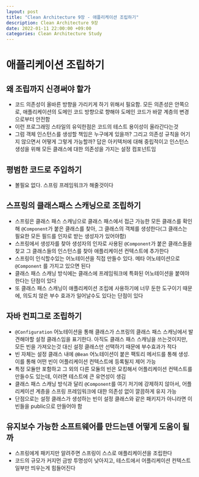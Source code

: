 ```yaml
---
layout: post
title: "Clean Architecture 9장 - 애플리케이션 조립하기"
description: Clean Architecture 9장 
date: 2022-01-11 22:00:00 +09:00
categories: Clean Architecture Study
---
```


# 애플리케이션 조립하기

## 왜 조립까지 신경써야 할가
- 코드 의존성이 올바른 방향을 가리키게 하기 위해서 필요함. 모든 의존성은 안쪽으로, 애플리케이션의 도메인 코드 방향으로 향해야 도메인 코드가 바깥 계층의 변경으로부터 안전함
- 이런 프로그래밍 스타일의 유익한점은 코드의 테스트 용이성이 올라간다는것
- 그럼 객체 인스턴스를 생성할 책임은 누구에게 있을까? 그리고 의존성 규칙을 어기지 않으면서 어떻게 그렇게 가능할까? 답은 아키텍처에 대해 중립적이고 인스턴스 생성을 위해 모든 클래스에 대한 의존성을 가지는 설정 컴포넌트임

## 평범한 코드로 주입하기
- 볼필요 없다. 스프링 프레임워크가 해줄것이다

## 스프링의 클래스패스 스캐닝으로 조립하기
- 스프링은 클래스 패스 스캐닝으로 클래스 패스에서 접근 가능한 모든 클래스를 확인해 ```@Component```가 붙은 클래스를 찾아, 그 클래스의 객체를 생성한다(그 클래스는 필요한 모든 필드를 인자로 받는 생성자가 있어야함)
- 스프링에서 생성자를 찾아 생성자의 인자로 사용된 ```@Component```가 붙은 클래스들을 찾고 그 클래스들의 인스턴스를 찾아 애플리케이션 컨텍스트에 추가한다
- 스프링이 인식할수있는 어노테이션을 직접 만들수 있다. 메타 어노테이션으로 ```@Component``` 를 가지고 있으면 된다
- 클래스 패스 스캐닝 방식에는 클래스에 프레임워크에 특화된 어노테이션을 붙여야한다는 단점이 있다
- 또 클래스 패스 스캐닝이 애플리케이션 조립에 사용하기에 너무 둔한 도구이기 때문에, 의도치 않은 부수 효과가 일어날수도 있다는 단점이 있다

## 자바 컨피그로 조립하기
- ```@Configuration``` 어노테이션을 통해 클래스가 스프링의 클래스 패스 스캐닝에서 발견해야할 설정 클래스임을 표기한다. 아직도 클래스 패스 스캐닝을 쓰는것이지만, 모든 빈을 가져오는것 대신 설정 클래스만 선택하기 때문에 부수효과가 적다
- 빈 자체는 설정 클래스 내에 ```@Bean``` 어노테이션이 붙은 팩토리 메서드를 통해 생성. 이를 통해 어떤 빈이 어플리케이션 컨텍스트에 등록될지 제어 가능
- 특정 모듈만 포함하고 그 외의 다른 모듈의 빈은 모킹해서 어플리케이션 컨텍스트를 만들수도 있는데, 이러면 테스트에 큰 유연성이 생김
- 클래스 패스 스캐닝 방식과 달리 ```@Component```를 여기 저기에 강제하지 않아서, 어플리케이션 계층을 스프링 프레임워크에 대한 의존성 없이 깔끔하게 유지 가능
- 단점으로는 설정 클래스가 생성하는 빈이 설정 클래스와 같은 패키지가 아니라면 이 빈들을 public으로 만들어야 함

## 유지보수 가능한 소프트웨어를 만드는덴 어떻게 도움이 될까
- 스프링에게 패키지만 알려주면 스프링이 스스로 애플리케이션을 조립한다
- 코드의 규모가 커지먼 금방 투명성이 낮아지고, 테스트에서 어플리케이션 컨텍스트 일부만 띄우는게 힘들어진다